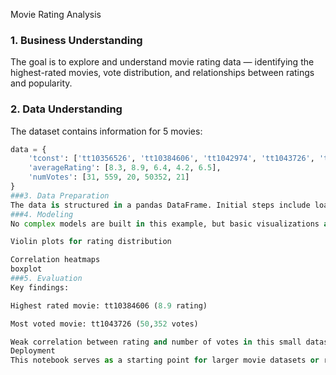 Movie Rating Analysis
### 1. Business Understanding
The goal is to explore and understand movie rating data — identifying the highest-rated movies, vote distribution, and relationships between ratings and popularity.

### 2. Data Understanding
The dataset contains information for 5 movies:

```python
data = {
    'tconst': ['tt10356526', 'tt10384606', 'tt1042974', 'tt1043726', 'tt1060240'],
    'averageRating': [8.3, 8.9, 6.4, 4.2, 6.5],
    'numVotes': [31, 559, 20, 50352, 21]
}
###3. Data Preparation
The data is structured in a pandas DataFrame. Initial steps include loading the data, inspecting for missing values, and summarizing statistics.
###4. Modeling
No complex models are built in this example, but basic visualizations and central tendency measures are used to understand the data:

Violin plots for rating distribution

Correlation heatmaps
boxplot
###5. Evaluation
Key findings:

Highest rated movie: tt10384606 (8.9 rating)

Most voted movie: tt1043726 (50,352 votes)

Weak correlation between rating and number of votes in this small dataset
Deployment
This notebook serves as a starting point for larger movie datasets or recommendation engines. The code and visualizations can be adapted and extended easily

